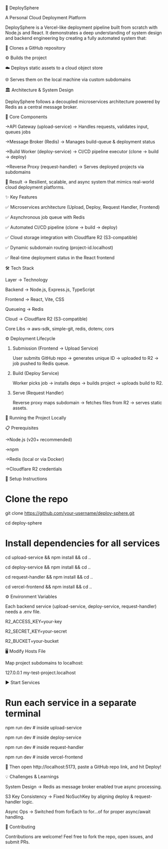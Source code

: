 🚀 DeploySphere

A Personal Cloud Deployment Platform

DeploySphere is a Vercel-like deployment pipeline built from scratch with Node.js and React.
It demonstrates a deep understanding of system design and backend engineering by creating a fully automated system that:

📂 Clones a GitHub repository 

⚙️ Builds the project 

☁️ Deploys static assets to a cloud object store 

🌐 Serves them on the local machine via custom subdomains 



🏛️ Architecture & System Design

DeploySphere follows a decoupled microservices architecture powered by Redis as a central message broker.

🔑 Core Components

->API Gateway (upload-service) → Handles requests, validates input, queues jobs

->Message Broker (Redis) → Manages build-queue & deployment status

->Build Worker (deploy-service) → CI/CD pipeline executor (clone → build → deploy)

->Reverse Proxy (request-handler) → Serves deployed projects via subdomains

📌 Result → Resilient, scalable, and async system that mimics real-world cloud deployment platforms.




✨ Key Features

✅ Microservices architecture (Upload, Deploy, Request Handler, Frontend)

✅ Asynchronous job queue with Redis

✅ Automated CI/CD pipeline (clone → build → deploy)

✅ Cloud storage integration with Cloudflare R2 (S3-compatible)

✅ Dynamic subdomain routing (project-id.localhost)

✅ Real-time deployment status in the React frontend




🛠️ Tech Stack

Layer			->		Technology

Backend			->	Node.js, Express.js, TypeScript

Frontend		->	React, Vite, CSS

Queueing		->	Redis

Cloud			->	Cloudflare R2 (S3-compatible)

Core Libs		->	aws-sdk, simple-git, redis, dotenv, cors




⚙️ Deployment Lifecycle

1. Submission (Frontend → Upload Service)

	User submits GitHub repo → generates unique ID → uploaded to R2 → job pushed to Redis queue.

2. Build (Deploy Service)

	Worker picks job → installs deps → builds project → uploads build to R2.

3. Serve (Request Handler)

	Reverse proxy maps subdomain → fetches files from R2 → serves static assets.




🚀 Running the Project Locally

📋 Prerequisites

   ->Node.js (v20+ recommended)
   
   ->npm
   
   ->Redis (local or via Docker)
   
   ->Cloudflare R2 credentials


🔧 Setup Instructions

   # Clone the repo
   
   git clone https://github.com/your-username/deploy-sphere.git
   
   cd deploy-sphere

   # Install dependencies for all services
   
   cd upload-service && npm install && cd ..
   
   cd deploy-service && npm install && cd ..
   
   cd request-handler && npm install && cd ..
   
   cd vercel-frontend && npm install && cd ..



⚙️ Environment Variables

   Each backend service (upload-service, deploy-service, request-handler) needs a .env file.

   R2_ACCESS_KEY=your-key
   
   R2_SECRET_KEY=your-secret
   
   R2_BUCKET=your-bucket



🖥️ Modify Hosts File

   Map project subdomains to localhost:

   127.0.0.1 my-test-project.localhost



▶️ Start Services

   # Run each service in a separate terminal
   
   npm run dev  # inside upload-service
   
   npm run dev  # inside deploy-service
   
   npm run dev  # inside request-handler
   
   npm run dev  # inside vercel-frontend



🎉 Then open http://localhost:5173, paste a GitHub repo link, and hit Deploy! 




💡 Challenges & Learnings

System Design → Redis as message broker enabled true async processing.

S3 Key Consistency → Fixed NoSuchKey by aligning deploy & request-handler logic.

Async Ops → Switched from forEach to for...of for proper async/await handling.



🤝 Contributing

Contributions are welcome! Feel free to fork the repo, open issues, and submit PRs.
